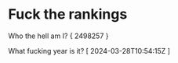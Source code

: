 # Fuck the rankings

Who the hell am I?
{ 2498257 }

What fucking year is it?
[ 2024-03-28T10:54:15Z ]
